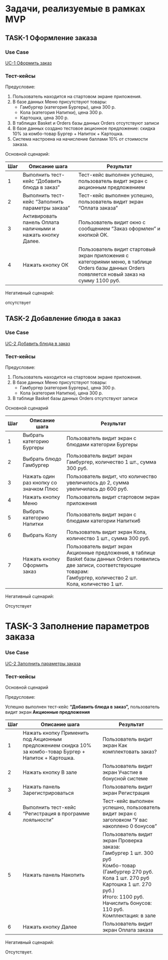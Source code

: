 # Задачи, реализуемые в рамках MVP

## TASK-1 Оформление заказа

### Use Case

[UC-1 Оформить заказ](../requirements.md#use-case_1)

### Тест-кейсы

Предусловие:

1. Пользователь находится на стартовом экране приложения.
2. В базе данных Меню присутствуют товары:
    - Гамбургер (категория Бургеры), цена 300 р.
    - Кола (категория Напитки), цена 300 р.
    - Картошка, цена 300 р.
3. В таблицах Basket и Orders базы данных Orders отсутствуют записи
4. В базе данных создано тестовое акционное предложение: скидка 10% за комбо-товар Бургер + Напиток + Картошка.
5. Система настроена на начисление баллами 10% от стоимости заказа.

Основной сценарий:

| Шаг | Описание шага | Результат |
| --- | --- | --- |
| 1 | Выполнить тест-кейс “Добавить блюда в заказ” | Тест-кейс выполнен успешно, пользователь видит экран с акционным предложением |
| 2 | Выполнить тест-кейс “Заполнить параметры заказа” | Тест-кейс выполнен успешно, пользователь видит экран “Оплата заказа” |
| 3 | Активировать панель Оплата наличными и нажать кнопку Далее. | Пользователь видит окно с сообщением “Заказ оформлен” и кнопкой ОК. |
| 4 | Нажать кнопку ОК | Пользователь видит стартовый экран приложения с категориями меню,  в таблице Orders базы данных Orders появляется новый заказ на сумму 1100 руб. |

Негативный сценарий:

отсутствует

## TASK-2 Добавление блюда в заказ

### Use Case

[UC-2 Добавить блюда в заказ](../requirements.md#use-case_2)

### Тест-кейсы

Предусловие:

1. Пользователь находится на стартовом экране приложения.
2. В базе данных Меню присутствуют товары:
    - Гамбургер (категория Бургеры), цена 300 р.
    - Кола (категория Напитки), цена 300 р.
3. В таблице Basket базы данных Orders отсутствуют записи

Основной сценарий

| Шаг | Описание шага | Результат |
| --- | --- | --- |
| 1 | Выбрать категорию Бургеры | Пользователь видит экран с блюдами категории Бургеры |
| 2 | Выбрать блюдо Гамбургер | Пользователь видит экран Гамбургер, количество 1 шт., сумма 300 руб. |
| 3 | Нажать один раз кнопку со значком Плюс | Пользователь видит, что количество увеличилось до 2, сумма увеличилась до 600 руб. |
| 4 | Нажать кнопку Меню | Пользователь видит стартовом экран приложения |
| 5 | Выбрать категорию Напитки | Пользователь видит экран с блюдами категории Напитки6 |
| 6 | Выбрать Колу | Пользователь видит экран Кола, количество 1 шт., сумма 300 руб. |
| 7 | Нажать кнопку Оформить заказ | Пользователь видит экран Акционные предложения, в таблице Basket базы данных Orders появились две записи, соответствующие товарам:<br/>Гамбургер, количество 2 шт.<br/>Кола, количество 1 шт. |

Негативный сценарий:

Отсутствует

# TASK-3 Заполнение параметров заказа

### Use Case

[UC-2 Заполнить параметры заказа](../requirements.md#use-case_3)

### Тест-кейсы

Основной сценарий

Предусловие:

Успешно выполнен тест-кейс **“Добавить блюда в заказ”,** пользователь видит экран **Акционные предложения**

| Шаг | Описание шага | Результат |
| --- | --- | --- |
| 1 | Нажать кнопку Применить под Акционным предложением скидка 10% за комбо-товар Бургер + Напиток + Картошка. | Пользователь видит экран Как комплектовать заказ? |
| 2 | Нажать кнопку В зале | Пользователь видит экран Участие в бонусной системе |
| 3 | Нажать панель Зарегистрироваться | Пользователь видит экран Регистрация |
| 4 | Выполнить тест-кейс “Регистрация в программе лояльности” | Тест-кейс выполнен успешно, пользователь видит экран с заголовком “У вас накоплено 0 бонусов” |
| 5 | Нажать панель Накопить | Пользователь видит экран Проверка заказа:<br/>Гамбургер 1 шт. 300 руб<br/>Комбо-товар (Гамбургер 270 руб.<br/>  Кола 1 шт. 270 руб<br/>  Картошка 1 шт. 270 руб.)<br/>Итого: 1100 руб.<br/>Начислить бонусов: 110 руб.<br/>Комплектация: в зале |
| 6 | Нажать кнопку Далее | Пользователь видит экран Оплата заказа |

Негативный сценарий:

Отсутствует.